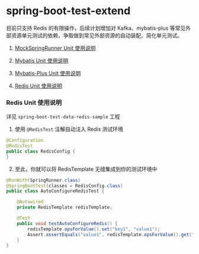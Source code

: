 # spring-boot-test-extend

目前只支持 Redis 的有限操作，后续计划增加对 Kafka、mybatis-plus 等常见外部资源单元测试的依赖，争取做到常见外部资源的自动装配，简化单元测试。

1. [MockSpringRunner Unit 使用说明](<https://github.com/binarylei/spring-boot-test-extend/tree/main/spring-boot-test-autoconfigure-support/src/main/java/com/github/binarylei/test/runner>)

2. [Mybatis Unit 使用说明](<https://github.com/binarylei/spring-boot-test-extend/tree/main/spring-boot-test-autoconfigure-support/src/main/java/com/github/binarylei/test/autoconfigure/mybatis>)

3. [Mybatis-Plus Unit 使用说明](<https://github.com/binarylei/spring-boot-test-extend/tree/main/spring-boot-test-autoconfigure-support/src/main/java/com/github/binarylei/test/autoconfigure/mybatisplus>)

4. [Redis Unit 使用说明](<https://github.com/binarylei/spring-boot-test-extend/tree/main/spring-boot-test-autoconfigure-support/src/main/java/com/github/binarylei/test/autoconfigure/redis>)

### Redis Unit 使用说明

详见 `spring-boot-test-data-redis-sample` 工程

1. 使用 `@RedisTest` 注解自动注入 Redis 测试环境

```java
@Configuration
@RedisTest
public class RedisConfig {
}
```

2. 至此，你就可以将 RedisTemplate 无缝集成到你的测试环境中

```java
@RunWith(SpringRunner.class)
@SpringBootTest(classes = RedisConfig.class)
public class AutoConfigureRedisTest {

    @Autowired
    private RedisTemplate redisTemplate;

    @Test
    public void testAutoConfigureRedis() {
        redisTemplate.opsForValue().set("key1", "value1");
        Assert.assertEquals("value1", redisTemplate.opsForValue().get("key1"));
    }
}
```
